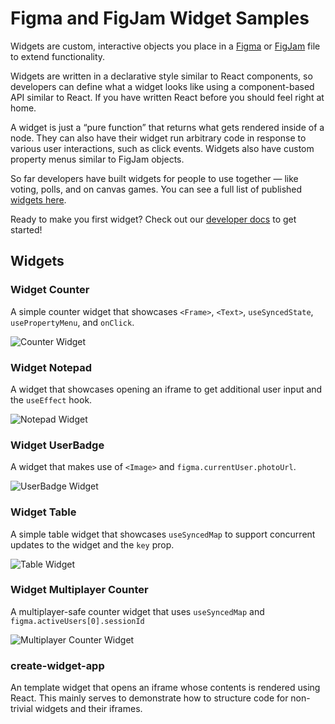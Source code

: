 # Figma and FigJam Widget Samples

Widgets are custom, interactive objects you place in a [Figma](https://figma.com) or [FigJam](https://figma.com/figjam) file to extend functionality.

Widgets are written in a declarative style similar to React components, so developers can define what a widget looks like using a component-based API similar to React. If you have written React before you should feel right at home.

A widget is just a “pure function” that returns what gets rendered inside of a node. They can also have their widget run arbitrary code in response to various user interactions, such as click events. Widgets also have custom property menus similar to FigJam objects.

So far developers have built widgets for people to use together — like voting, polls, and on canvas games. You can see a full list of published [widgets here](https://www.figma.com/community/widgets/widgets).

Ready to make you first widget? Check out our [developer docs](https://www.figma.com/widget-docs) to get started!

## Widgets

### Widget Counter

A simple counter widget that showcases `<Frame>`, `<Text>`, `useSyncedState`, `usePropertyMenu`, and `onClick`.

![Counter Widget](https://user-images.githubusercontent.com/610102/137216292-d442a0b3-34cd-4e27-ac1d-f633af7b8322.png)

### Widget Notepad

A widget that showcases opening an iframe to get additional user input and the `useEffect` hook.

![Notepad Widget](https://user-images.githubusercontent.com/610102/137217269-98b1503f-029c-4fd0-844c-0a5a91eb5ae8.png)

### Widget UserBadge

A widget that makes use of `<Image>` and `figma.currentUser.photoUrl`.

![UserBadge Widget](https://user-images.githubusercontent.com/610102/137217761-6c8918f0-de99-4f60-9404-eb31e738017d.png)

### Widget Table

A simple table widget that showcases `useSyncedMap` to support concurrent updates to the widget and the `key` prop.

![Table Widget](https://user-images.githubusercontent.com/610102/137217507-4a2c6bbc-01a2-4e3e-966d-a686353d3f2d.png)

### Widget Multiplayer Counter

A multiplayer-safe counter widget that uses `useSyncedMap` and `figma.activeUsers[0].sessionId`

![Multiplayer Counter Widget](https://user-images.githubusercontent.com/610102/137217397-4e15c6f2-e33c-424f-93b3-e8a7ac743957.png)

### create-widget-app

An template widget that opens an iframe whose contents is rendered using React. This mainly serves to demonstrate how to structure code for non-trivial widgets and their iframes.
